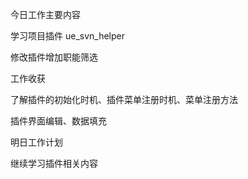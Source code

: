 今日工作主要内容

学习项目插件 ue_svn_helper

修改插件增加职能筛选



工作收获

了解插件的初始化时机、插件菜单注册时机、菜单注册方法

插件界面编辑、数据填充

 

明日工作计划

继续学习插件相关内容